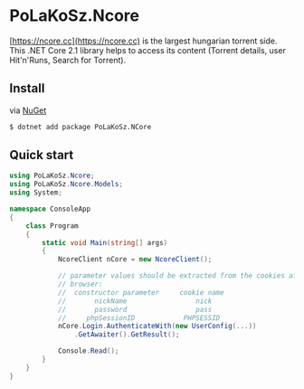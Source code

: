 # PoLaKoSz.Ncore

[https://ncore.cc](https://ncore.cc) is the largest hungarian torrent side. This .NET Core 2.1 library helps to access its content
(Torrent details, user Hit'n'Runs, Search for Torrent).

## Install

via [NuGet](https://www.nuget.org/packages/PoLaKoSz.Ncore/)

``` sh
$ dotnet add package PoLaKoSz.NCore
```

## Quick start

``` c#
using PoLaKoSz.Ncore;
using PoLaKoSz.Ncore.Models;
using System;

namespace ConsoleApp
{
    class Program
    {
        static void Main(string[] args)
        {
            NcoreClient nCore = new NcoreClient();

            // parameter values should be extracted from the cookies after logged in from a
            // browser:
            //  constructor parameter     cookie name
            //       nickName                 nick
            //       password                 pass
            //     phpSessionID            PHPSESSID
            nCore.Login.AuthenticateWith(new UserConfig(...))
                .GetAwaiter().GetResult();

            Console.Read();
        }
    }
}
```
